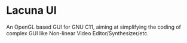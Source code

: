 # Lacuna UI
An OpenGL based GUI for GNU C11, aiming at simplifying the coding of
complex GUI like Non-linear Video Editor/Synthesizer/etc.

